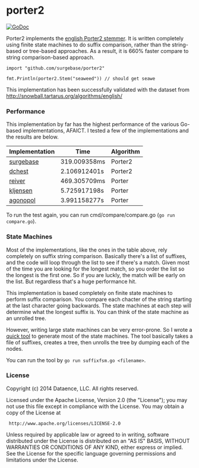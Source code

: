 porter2
=======

[![GoDoc](http://godoc.org/github.com/surgebase/porter2?status.svg)](http://godoc.org/github.com/surgebase/porter2)

Porter2 implements the [english Porter2 stemmer](http://snowball.tartarus.org/algorithms/english/stemmer.html). It is written completely using finite state machines to do suffix comparison, rather than the string-based or tree-based approaches. As a result, it is 660% faster compare to string comparison-based approach.

```
import "github.com/surgebase/porter2"

fmt.Println(porter2.Stem("seaweed")) // should get seawe
```

This implementation has been successfully validated with the dataset from http://snowball.tartarus.org/algorithms/english/

### Performance

This implementation by far has the highest performance of the various Go-based implementations, AFAICT. I tested a few of the implementations and the results are below. 

| Implementation | Time | Algorithm |
|----------------|------|-----------|
| [surgebase](https://github.com/surgebase/porter2) | 319.009358ms | Porter2 |
| [dchest](https://github.com/dchest/stemmer) | 2.106912401s | Porter2 |
| [reiver](https://github.com/reiver/go-porterstemmer) | 469.305709ms | Porter |
| [kljensen](https://github.com/kljensen/snowball) | 5.725917198s | Porter |
| [agonopol](https://github.com/agonopol/go-stem) | 3.991158277s | Porter |

To run the test again, you can run cmd/compare/compare.go (`go run compare.go`).

### State Machines

Most of the implementations, like the ones in the table above, rely completely on suffix string comparison. Basically there's a list of suffixes, and the code will loop through the list to see if there's a match. Given most of the time you are looking for the longest match, so you order the list so the longest is the first one. So if you are luckly, the match will be early on the list. But regardless that's a huge performance hit.

This implementation is based completely on finite state machines to perform suffix comparison. You compare each chacter of the string starting at the last character going backwards. The state machines at each step will determine what the longest suffix is. You can think of the state machine as an unrolled tree. 

However, writing large state machines can be very error-prone. So I wrote a [quick tool](https://github.com/surgebase/porter2/tree/master/cmd/suffixfsm) to generate most of the state machines. The tool basically takes a file of suffixes, creates a tree, then unrolls the tree by dumping each of the nodes. 

You can run the tool by `go run suffixfsm.go <filename>`.

### License

Copyright (c) 2014 Dataence, LLC. All rights reserved.

Licensed under the Apache License, Version 2.0 (the "License");
you may not use this file except in compliance with the License.
You may obtain a copy of the License at

     http://www.apache.org/licenses/LICENSE-2.0

Unless required by applicable law or agreed to in writing, software
distributed under the License is distributed on an "AS IS" BASIS,
WITHOUT WARRANTIES OR CONDITIONS OF ANY KIND, either express or implied.
See the License for the specific language governing permissions and
limitations under the License.
